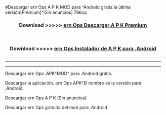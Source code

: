 #Descargar ern Ops  A P K MOD para ^Android gratis.la última versión[Premium]^[Sin anuncios] 796cq



<div align="center">
<h3>Download >>>>> <a href="https://es-web.web.app/?es= ${title}">ern Ops  Descargar A P K Premium</a></h3><br>

<h3>Download >>>>> <a href="https://es-web.web.app/?es= ${title}">ern Ops  Instalador de A P K para .Android</a></h3>
</div>


----------------------------------------------------------

----------------------------------------------------------

----------------------------------------------------------

Descargar ern Ops  .APK^MOD^ para .Android gratis.

Descargar la aplicación. ern Ops  APK^El nombre es la versión para .Android.

Descargar ern Ops  A P K [Sin anuncios]

Descargar ern Ops  gratuita del mod para .Android.
